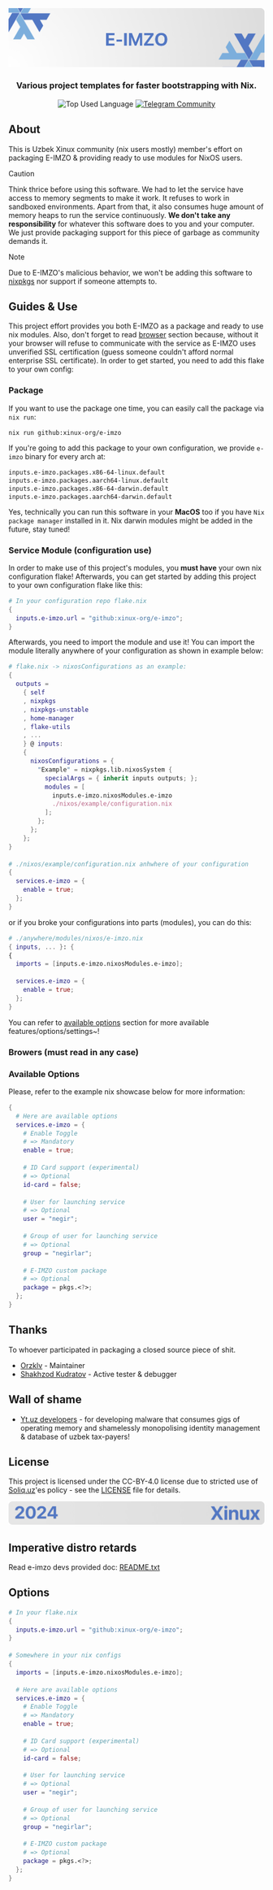 <p align="center">
    <img src=".github/assets/header.png" alt="Xinux'es {E-IMZO}">
</p>

<p align="center">
    <h3 align="center">Various project templates for faster bootstrapping with Nix.</h3>
</p>

<p align="center">
    <img align="center" src="https://img.shields.io/github/languages/top/xinux-org/templates?style=flat&logo=nixos&logoColor=5277C3&labelColor=ffffff&color=ffffff" alt="Top Used Language">
    <a href="https://t.me/xinux"><img align="center" src="https://img.shields.io/badge/Chat-grey?style=flat&logo=telegram&logoColor=5277C3&labelColor=ffffff&color=ffffff" alt="Telegram Community"></a>
</p>

## About

This is Uzbek Xinux community (nix users mostly) member's effort on packaging E-IMZO & providing ready to use modules for NixOS users.

> [!CAUTION]
> Think thrice before using this software. We had to let the service have access to memory segments to make it work. It refuses to work in sandboxed environments. Apart from that, it also consumes huge amount of memory heaps to run the service continuously. **We don't take any responsibility** for whatever this software does to you and your computer. We just provide packaging support for this piece of garbage as community demands it.

> [!NOTE]
> Due to E-IMZO's malicious behavior, we won't be adding this software to [nixpkgs](https://github.com/NixOS/nixpkgs) nor support if someone attempts to.

## Guides & Use

This project effort provides you both E-IMZO as a package and ready to use nix modules. Also, don't forget to read [browser](#browers-must-read-in-any-case) section because, without it your browser will refuse to communicate with the service as E-IMZO uses unverified SSL certification (guess someone couldn't afford normal enterprise SSL certificate). In order to get started, you need to add this flake to your own config:

### Package

If you want to use the package one time, you can easily call the package via `nix run`:

```shell
nix run github:xinux-org/e-imzo
```

If you're going to add this package to your own configuration, we provide `e-imzo` binary for every arch at:

```
inputs.e-imzo.packages.x86-64-linux.default
inputs.e-imzo.packages.aarch64-linux.default
inputs.e-imzo.packages.x86-64-darwin.default
inputs.e-imzo.packages.aarch64-darwin.default
```

Yes, technically you can run this software in your **MacOS** too if you have `Nix package manager` installed in it. Nix darwin modules might be added in the future, stay tuned!

### Service Module (configuration use)

In order to make use of this project's modules, you **must have** your own nix configuration flake! Afterwards, you can get started by adding this project to your own configuration flake like this:

```nix
# In your configuration repo flake.nix
{
  inputs.e-imzo.url = "github:xinux-org/e-imzo";
}
```

Afterwards, you need to import the module and use it! You can import the module literally anywhere of your configuration as shown in example below:

```nix
# flake.nix -> nixosConfigurations as an example:
{
  outputs =
    { self
    , nixpkgs
    , nixpkgs-unstable
    , home-manager
    , flake-utils
    , ...
    } @ inputs:
    {
      nixosConfigurations = {
        "Example" = nixpkgs.lib.nixosSystem {
          specialArgs = { inherit inputs outputs; };
          modules = [
            inputs.e-imzo.nixosModules.e-imzo
            ./nixos/example/configuration.nix
          ];
        };
      };
    };
}

# ./nixos/example/configuration.nix anhwhere of your configuration
{
  services.e-imzo = {
    enable = true;
  };
}
```

or if you broke your configurations into parts (modules), you can do this:

```nix
# ./anywhere/modules/nixos/e-imzo.nix
{ inputs, ... }: {
{
  imports = [inputs.e-imzo.nixosModules.e-imzo];

  services.e-imzo = {
    enable = true;
  };
}
```

You can refer to [available options](#available-options) section for more available features/options/settings~!

### Browers (must read in any case)

### Available Options

Please, refer to the example nix showcase below for more information:

```nix
{
  # Here are available options
  services.e-imzo = {
    # Enable Toggle
    # => Mandatory
    enable = true;

    # ID Card support (experimental)
    # => Optional
    id-card = false;

    # User for launching service
    # => Optional
    user = "negir";

    # Group of user for launching service
    # => Optional
    group = "negirlar";

    # E-IMZO custom package
    # => Optional
    package = pkgs.<?>;
  };
}
```

## Thanks

To whoever participated in packaging a closed source piece of shit.

- [Orzklv](https://github.com/orzklv) - Maintainer
- [Shakhzod Kudratov](https://github.com/shakhzodkudratov) - Active tester & debugger

## Wall of shame

- [Yt.uz developers](https://yt.uz) - for developing malware that consumes gigs of operating memory and shamelessly monopolising identity management & database of uzbek tax-payers!

## License

This project is licensed under the CC-BY-4.0 license due to stricted use of [Soliq.uz](https://soliq.uz)'es policy - see the [LICENSE](license) file for details.

<p align="center">
    <img src=".github/assets/footer.png" alt="Xinux'es {E-IMZO}">
</p>

## Imperative distro retards

Read e-imzo devs provided doc: [README.txt](.github/guides/README.txt)

## Options

```nix
# In your flake.nix
{
  inputs.e-imzo.url = "github:xinux-org/e-imzo";
}

# Somewhere in your nix configs
{
  imports = [inputs.e-imzo.nixosModules.e-imzo];

  # Here are available options
  services.e-imzo = {
    # Enable Toggle
    # => Mandatory
    enable = true;

    # ID Card support (experimental)
    # => Optional
    id-card = false;

    # User for launching service
    # => Optional
    user = "negir";

    # Group of user for launching service
    # => Optional
    group = "negirlar";

    # E-IMZO custom package
    # => Optional
    package = pkgs.<?>;
  };
}
```
